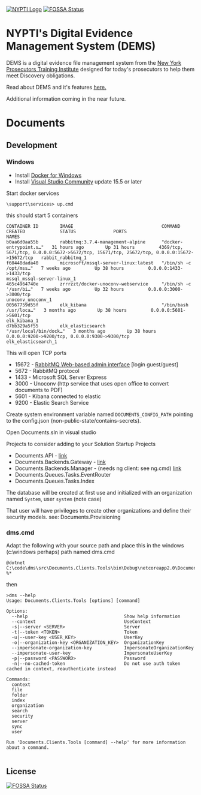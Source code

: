 [![NYPTI Logo](https://www.nypti.org/wp-content/uploads/2014/01/NYPTISeal-170.png)](https://www.nypti.org/)
[![FOSSA Status](https://app.fossa.io/api/projects/git%2Bgithub.com%2Fjulien-cheng%2FDEMS.svg?type=shield)](https://app.fossa.io/projects/git%2Bgithub.com%2Fjulien-cheng%2FDEMS?ref=badge_shield)

# NYPTI's Digital Evidence Management System (DEMS)

DEMS is a digital evidence file management system from the [New York Prosecutors Training Institute](https://www.nypti.org) designed for today's prosecutors to help them meet Discovery obligations.  

Read about DEMS and it's features [here.](https://books.nypti.org/bedu/dcty/index.html)

Additional information coming in the near future. 

# Documents

## Development
### Windows
* Install [Docker for Windows](https://www.docker.com/docker-windows)
* Install [Visual Studio Community](https://www.visualstudio.com/downloads/) update 15.5 or later

Start docker services

```
\support\services> up.cmd
```

this should start 5 containers

```
CONTAINER ID        IMAGE                                 COMMAND                  CREATED             STATUS              PORTS                                                                                        NAMES
b0aa6d0aa55b        rabbitmq:3.7.4-management-alpine      "docker-entrypoint.s…"   31 hours ago        Up 31 hours         4369/tcp, 5671/tcp, 0.0.0.0:5672->5672/tcp, 15671/tcp, 25672/tcp, 0.0.0.0:15672->15672/tcp   rabbit_rabbitmq_1
f60448dada40        microsoft/mssql-server-linux:latest   "/bin/sh -c /opt/mss…"   7 weeks ago         Up 38 hours         0.0.0.0:1433->1433/tcp                                                                       mssql_mssql-server-linux_1
465c4964740e        zrrrzzt/docker-unoconv-webservice     "/bin/sh -c '/usr/bi…"   7 weeks ago         Up 32 hours         0.0.0.0:3000->3000/tcp                                                                       unoconv_unoconv_1
00567759d55f        elk_kibana                            "/bin/bash /usr/loca…"   3 months ago        Up 38 hours         0.0.0.0:5601->5601/tcp                                                                       elk_kibana_1
d7bb329a5f55        elk_elasticsearch                     "/usr/local/bin/dock…"   3 months ago        Up 38 hours         0.0.0.0:9200->9200/tcp, 0.0.0.0:9300->9300/tcp                                               elk_elasticsearch_1
```

This will open TCP ports 

* 15672 - [RabbitMQ Web-based admin interface](http://localhost:15672) [login guest/guest]
* 5672 - RabbitMQ protocol
* 1433 - Microsoft SQL Server Express
* 3000 - Unoconv (http service that uses open office to convert documents to PDF)
* 5601 - Kibana connected to elastic
* 9200 - Elastic Search Service

Create system environment variable named `DOCUMENTS_CONFIG_PATH` pointing
to the config.json (non-public-state/contains-secrets).

Open Documents.sln in visual studio

Projects to consider adding to your Solution Startup Projects
* Documents.API - [link](http://localhost:5001/api/v1/health)
* Documents.Backends.Gateway - [link](http://localhost:5020/healthcheck)
* Documents.Backends.Manager - (needs ng client: see ng.cmd) [link](http://localhost:4200/JWTAuth/Backdoor)
* Documents.Queues.Tasks.EventRouter
* Documents.Queues.Tasks.Index

The database will be created at first use and initialized with
an organization named `System`, user `system` (note case)

That user will have privileges to create other organizations
and define their security models. see: Documents.Provisioning

### dms.cmd
Adapt the following with your source path and place
this in the windows (c:\windows perhaps) path named dms.cmd
```
@dotnet C:\code\dms\src\Documents.Clients.Tools\bin\Debug\netcoreapp2.0\Documents.Clients.Tools.dll %*
```

then 
```
>dms --help
Usage: Documents.Clients.Tools [options] [command]

Options:
  --help                                    Show help information
  --context                                 UseContext
  -s|--server <SERVER>                      Server
  -t|--token <TOKEN>                        Token
  -u|--user-key <USER_KEY>                  UserKey
  -o|--organization-key <ORGANIZATION_KEY>  OrganizationKey
  --impersonate-organization-key            ImpersonateOrganizationKey
  --impersonate-user-key                    ImpersonateUserKey
  -p|--password <PASSWORD>                  Password
  -n|--no-cached-token                      Do not use auth token cached in context, reauthenticate instead

Commands:
  context
  file
  folder
  index
  organization
  search
  security
  server
  sync
  user

Run 'Documents.Clients.Tools [command] --help' for more information about a command.


```

## License
[![FOSSA Status](https://app.fossa.io/api/projects/git%2Bgithub.com%2Fjulien-cheng%2FDEMS.svg?type=large)](https://app.fossa.io/projects/git%2Bgithub.com%2Fjulien-cheng%2FDEMS?ref=badge_large)